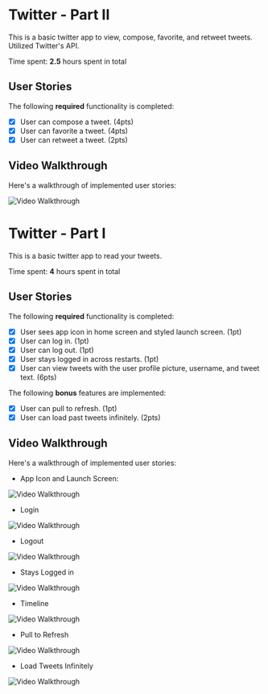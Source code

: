 # Twitter - Part II

This is a basic twitter app to view, compose, favorite, and retweet tweets. Utilized Twitter's API.

Time spent: **2.5** hours spent in total

## User Stories

The following **required** functionality is completed:

- [x] User can compose a tweet. (4pts)
- [x] User can favorite a tweet. (4pts)
- [x] User can retweet a tweet. (2pts)

## Video Walkthrough

Here's a walkthrough of implemented user stories:

<img src='http://g.recordit.co/7DcEY7JtLA.gif' title='Video Walkthrough' width='' alt='Video Walkthrough' />

# Twitter - Part I

This is a basic twitter app to read your tweets.

Time spent: **4** hours spent in total

## User Stories

The following **required** functionality is completed:

- [x] User sees app icon in home screen and styled launch screen. (1pt)
- [x] User can log in. (1pt)
- [x] User can log out. (1pt)
- [x] User stays logged in across restarts. (1pt)
- [x] User can view tweets with the user profile picture, username, and tweet text. (6pts)

The following **bonus** features are implemented:

- [x] User can pull to refresh. (1pt)
- [x] User can load past tweets infinitely. (2pts)

## Video Walkthrough

Here's a walkthrough of implemented user stories:

- App Icon and Launch Screen:

<img src='http://g.recordit.co/D9ifVJoS29.gif' title='Video Walkthrough' width='' alt='Video Walkthrough' />

- Login

<img src='http://g.recordit.co/8gKyMlvFPK.gif' title='Video Walkthrough' width='' alt='Video Walkthrough' />

- Logout

<img src='http://g.recordit.co/NTTIZ7eKO1.gif' title='Video Walkthrough' width='' alt='Video Walkthrough' />

- Stays Logged in

<img src='http://g.recordit.co/B0Lb9AhHCH.gif' title='Video Walkthrough' width='' alt='Video Walkthrough' />

- Timeline

<img src='http://g.recordit.co/xM7G8CFuMb.gif' title='Video Walkthrough' width='' alt='Video Walkthrough' />

- Pull to Refresh

<img src='http://g.recordit.co/ZAKdJyHBOo.gif' title='Video Walkthrough' width='' alt='Video Walkthrough' />

- Load Tweets Infinitely

<img src='http://g.recordit.co/2vslfeExu6.gif' title='Video Walkthrough' width='' alt='Video Walkthrough' />






